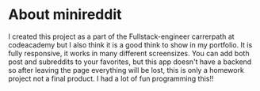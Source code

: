 # About minireddit
I created this project as a part of the Fullstack-engineer carrerpath at codeacademy
but I also think it is a good think to show in my portfolio.
It is fully responsive, it works in many different screensizes.
You can add both post and subreddits to your favorites, but this app doesn't have a backend
so after leaving the page everything will be lost, this is only a homework project not a 
final product.
I had a lot of fun programming this!!